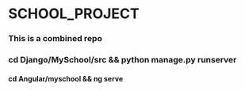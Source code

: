 # SCHOOL_PROJECT

### This is a combined repo

### cd Django/MySchool/src && python manage.py runserver

#### cd Angular/myschool && ng serve
